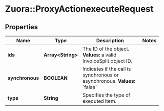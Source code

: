 # Zuora::ProxyActionexecuteRequest

## Properties
Name | Type | Description | Notes
------------ | ------------- | ------------- | -------------
**ids** | **Array&lt;String&gt;** | The ID of the object. **Values:** a valid InvoiceSplit object ID.  | 
**synchronous** | **BOOLEAN** | Indicates if the call is synchronous or asynchronous. **Values:** &#x60;false&#x60;  | 
**type** | **String** | Specifies the type of executed item.   | 



